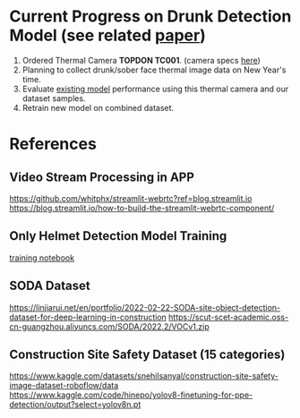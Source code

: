 # Current Progress on Drunk Detection Model (see related [paper](https://www.intechopen.com/chapters/58738?fbclid=IwAR120nzkqdIO9eZ2brhIY6LnwabwlyU7S6JzmW_8JBJgvz9dBxa5N61_hUE))
1. Ordered Thermal Camera **TOPDON TC001**. (camera specs [here](https://www.amazon.com/Thermal-Android-TOPDON-256x192-Resolution/dp/B0B7LMB22Q))
2. Planning to collect drunk/sober face thermal image data on New Year's time.
3. Evaluate [existing model](https://github.com/NSEvent/drunk-detection-CNN) performance using this thermal camera and our dataset samples.
4. Retrain new model on combined dataset.

# References
## Video Stream Processing in APP
https://github.com/whitphx/streamlit-webrtc?ref=blog.streamlit.io
https://blog.streamlit.io/how-to-build-the-streamlit-webrtc-component/

## Only Helmet Detection Model Training
[training notebook](notebooks/helmet-detection-model-training-kaggle.ipynb)

## SODA Dataset
https://linjiarui.net/en/portfolio/2022-02-22-SODA-site-object-detection-dataset-for-deep-learning-in-construction
https://scut-scet-academic.oss-cn-guangzhou.aliyuncs.com/SODA/2022.2/VOCv1.zip

## Construction Site Safety Dataset (15 categories)
https://www.kaggle.com/datasets/snehilsanyal/construction-site-safety-image-dataset-roboflow/data
https://www.kaggle.com/code/hinepo/yolov8-finetuning-for-ppe-detection/output?select=yolov8n.pt
